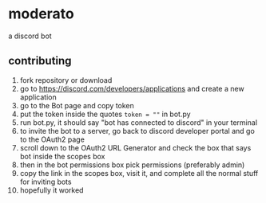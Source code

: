# moderato

a discord bot

## contributing

1. fork repository or download
2. go to https://discord.com/developers/applications and create a new application
3. go to the Bot page and copy token
4. put the token inside the quotes `token = ""` in bot.py
5. run bot.py, it should say "bot has connected to discord" in your terminal
6. to invite the bot to a server, go back to discord developer portal and go to the OAuth2 page
7. scroll down to the OAuth2 URL Generator and check the box that says bot inside the scopes box
8. then in the bot permissions box pick permissions (preferably admin)
9. copy the link in the scopes box, visit it, and complete all the normal stuff for inviting bots
10. hopefully it worked
